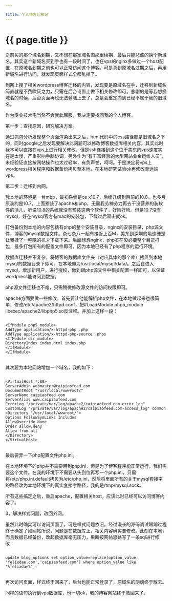 ```yaml
---

title: 个人博客迁移记
---
```


{{ page.title }}
===============

之前买的那个域名到期，又不想在那家域名商那里续期，最后只能悲催的换个新域名。其实这个新域名买到手也有一段时间了，也在vps的nginx多做过一个host配置，在原域名到期之前也可以正常访问这个博客。可是真到原域名过期之后，再用新域名进行访问，就发现页面样式全都乱掉了。

到网上搜了相关wordpress博客迁移的内容，发现要是原域名在手，迁移到新域名简直就是不费吹灰之力，只需在后台设置上做下相关修改即可。悲剧的是等我想换域名的时候，后台页面再也无法登陆上去了，总是会重定向到已经不属于我的旧域名。

作为专业技术宅当然不会就此屈服，我决定要找回我的个人博客。

第一步：查找原因，研究解决方案。

通过抓包分析发现整个页面渲染出来之后，html代码中的css路径都是旧域名之下的，同时google之后发现要解决此问题可以修改博客数据库相关内容。其实此时我本可以直接在vps上进行相关修改，但是ssh连接到这个位于美东的vps速度实在是太慢，严重影响手脑协调。另外作为“有丰富经验的大型网站业余运维人员”，未经验证直接按网帖操作也太过轻率，有负声誉，呵呵。于是决定将vps上wordpress相关程序和数据备份拷贝至本地，在本地研究试验ok再修改至远端vps。

第二步：迁移到内网。

我本地的环境是一台mbp，最初系统是os x10.7，后续升级到目前的10.8。也多亏原装的是10.7，上面预装了apache和php，无需我劳神劳力再去干没营养的装软件的活儿，听说10.8的系统就没有预装这两个软件了，好险好险。但是10.7没有mysql，好在mysql官方有mac的安装包，下载过后双击就ok。

打包备份到本地的内容包括有php的整个安装目录，nginx的安装目录，php源文件，博客的mysql数据文件。杂七杂八一起有接近上百M，美东到深圳的龟速硬是让我挂了一整晚的机才下载下来。后面想想nginx，php实在没必要整个目录打包，最多打包所有的配置文件即可，因为本地已经有了php程序的运行环境。

数据库迁移并不复杂，将博客的数据库文件夹（对应具体的那个库）拷贝到本地mysql的数据目录下即可，在本地即为/usr/local/mysql/data/。之后在进入mysql，增加新用户，进行授权，做到跟php源文件中相关配置一样即可，以保证wordpress能访问到数据。

php源文件迁移也不难，只需稍微修改源文件的访问权限即可。

apache方面要做一些修改，首先要让他能解析php文件，在本地做起来也很简单，修改/etc/apache2/httpd.conf，把#LoadModule php5_module libexec/apache2/libphp5.so反注释。并加上这样一段：

<pre>
<code>
&lt;IfModule php5_module&gt;
AddType application/x-httpd-php .php
AddType application/x-httpd-php-source .phps
&lt;IfModule dir_module&gt;
DirectoryIndex index.html index.php
&lt;/IfModule&gt;
&lt;/IfModule&gt;
</code>
</pre>

其次要为本地网站增加一个域名，我的如下：

<pre>
<code>
&lt;VirtualHost *:80&gt;
ServerAdmin webmaster@caipiaofeed.com
DocumentRoot "/usr/local/wwwroot/"
ServerName caipiaofeed.com
ServerAlias www.caipiaofeed.com
ErrorLog "/private/var/log/apache2/caipiaofeed.com-error_log"
CustomLog "/private/var/log/apache2/caipiaofeed.com-access_log" common
&lt;Directory "/usr/local/wwwroot/"&gt;
Options FollowSymLinks Includes
AllowOverride None
Order allow,deny
Allow from all
&lt;/Directory&gt;
&lt;/VirtualHost&gt;
</code>
</pre>

最后要弄一下php配置文件php.ini。

在本地环境下的php并不需要用到php.ini，但是为了博客程序能正常运行，我们需要这个文件。在我的环境下不需要从头到位再写一个php.ini，只需将/etc/php.ini.default拷贝为/etc/php.ini，然后将里面所有的关于mysql套接字的路径改为本地环境下的真实套接字路径，我的是/tmp/mysql.sock。

所有这些搞定之后，重启apache，配置相关host，应该此时已经可以访问博客内容了。

3，解决样式问题，改回外网。

虽然此时确实可以访问页面了，可是样式问题依旧。经过漫长的源码调试跟踪过程终于确定了如网帖所说，问题是在数据库上，相关内容确实要修改。此刻在本地，而且数据已经备份，改起数据库毫无压力，果断按网帖思路写了一条sql进行修改：

<pre>
<code>
update blog_options set option_value=replace(option_value, 'felixdae.com','caipiaofeed.com') where option_value like "%felixdae%";
</code>
</pre>

再次访问页面，样式终于回来了，后台也能正常登录了，原域名的阴魂终于散去。

同样的语句执行到vps数据库，也一切ok，我的博客网站终于救回来了。
